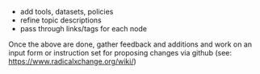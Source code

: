 
- add tools, datasets, policies
- refine topic descriptions
- pass through links/tags for each node

Once the above are done, gather feedback and additions and work on an input form or instruction set for proposing changes via github (see: https://www.radicalxchange.org/wiki/)